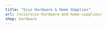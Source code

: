 ```yaml
---
title: "Scio Hardware & Home SUpplies"
url: /scio/scio-hardware-and-home-supplies/
shop: hardware
---
```

